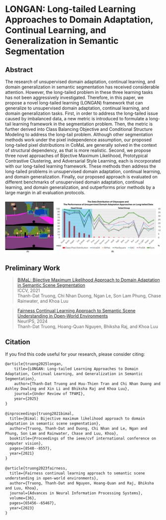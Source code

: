 
# LONGAN: Long-tailed Learning Approaches to Domain Adaptation, Continual Learning, and Generalization in Semantic Segmentation

	


## Abstract

The research of unsupervised domain adaptation, continual learning, and domain generalization in semantic segmentation               has received considerable attention. However, the long-tailed problem in these three learning tasks has not been               aggressively investigated. Therefore, in this paper, we propose a novel long-tailed learning (LONGAN) framework that can               generalize to unsupervised domain adaptation, continual learning, and domain generalization tasks. First, in order to               address the long-tailed issue caused by imbalanced data, a new metric is introduced to formulate a long-tail learning               framework in the segmentation problem. Then, the metric is further derived into Class Balancing Objective and               Conditional Structure Modeling to address the long-tail problem. Although other segmentation methods work under the               pixel independence assumption, our proposed long-tailed pixel distributions in CoMaL are generally solved in the context               of structural dependency, as that is more realistic. Second, we propose three novel approaches of Bijective Maximum               Likelihood, Prototypical Contrastive Clustering, and Adversarial Style Learning, each is incorporated with our               long-tailed learning framework. These methods then address the long-tailed problems in unsupervised domain adaptation,               continual learning, and domain generalization. Finally, our proposed approach is evaluated on different benchmarks of               unsupervised domain adaptation, continual learning, and domain generalization, and outperforms prior methods by a large               margin in all evaluation protocols.


 <img src="./static/images/DataDistribtion-vs-Performance-UDA.jpg" alt="FREDOM"/>

## Preliminary Work 

> [BiMaL: Bijective Maximum Likelihood Approach to Domain Adaptation in Semantic Scene Segmentation](https://arxiv.org/abs/2108.03267)<br>
> ICCV, 2021<br>
> Thanh-Dat Truong, Chi Nhan Duong, Ngan Le, Son Lam Phung, Chase Rainwater, and Khoa Luu


> [Fairness Continual Learning Approach to Semantic Scene Understanding in Open-World Environments](https://arxiv.org/abs/2305.15700)<br>
> NeurIPS, 2024<br>
> Thanh-Dat Truong, Hoang-Quan Nguyen, Bhiksha Raj, and Khoa Luu

## Citation

If you find this code useful for your research, please consider citing:
```
@article{truong2025longan,
    title={LONGAN: Long-tailed Learning Approaches to Domain Adaptation, Continual Learning, and Generalization in Semantic Segmentation},
    author={Thanh-Dat Truong and Huu-Thien Tran and Chi Nhan Duong and Ashley Dowling and Xin Li and Bhiksha Raj and Khoa Luu},
    journal={Under Review of TPAMI},
    year={2025}
}

@inproceedings{truong2021bimal,
  title={Bimal: Bijective maximum likelihood approach to domain adaptation in semantic scene segmentation},
  author={Truong, Thanh-Dat and Duong, Chi Nhan and Le, Ngan and Phung, Son Lam and Rainwater, Chase and Luu, Khoa},
  booktitle={Proceedings of the ieee/cvf international conference on computer vision},
  pages={8548--8557},
  year={2021}
}

@article{truong2023fairness,
  title={Fairness continual learning approach to semantic scene understanding in open-world environments},
  author={Truong, Thanh-Dat and Nguyen, Hoang-Quan and Raj, Bhiksha and Luu, Khoa},
  journal={Advances in Neural Information Processing Systems},
  volume={36},
  pages={65456--65467},
  year={2023}
}

```
